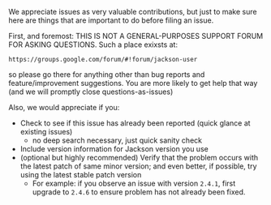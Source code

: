 We appreciate issues as very valuable contributions, but just to make sure here are things that are important to do before filing an issue.

First, and foremost: THIS IS NOT A GENERAL-PURPOSES SUPPORT FORUM FOR ASKING QUESTIONS.
Such a place exixsts at:

    https://groups.google.com/forum/#!forum/jackson-user

so please go there for anything other than bug reports and feature/improvement suggestions.
You are more likely to get help that way (and we will promptly close questions-as-issues)

Also, we would appreciate if you:

* Check to see if this issue has already been reported (quick glance at existing issues)
    * no deep search necessary, just quick sanity check
* Include version information for Jackson version you use
* (optional but highly recommended) Verify that the problem occurs with the latest patch of same minor version; and even better, if possible, try using the latest stable patch version
    * For example: if you observe an issue with version `2.4.1`, first upgrade to `2.4.6` to ensure problem has not already been fixed.
